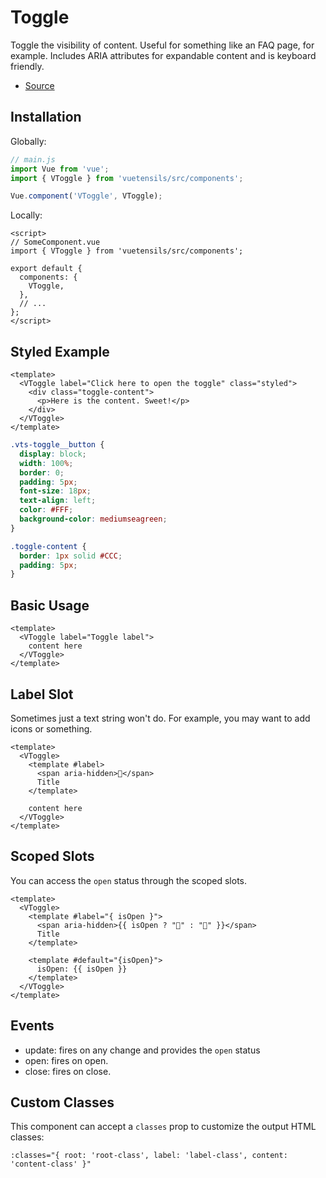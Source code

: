 # Toggle

Toggle the visibility of content. Useful for something like an FAQ page, for example. Includes ARIA attributes for expandable content and is keyboard friendly.

- [Source](https://github.com/AustinGil/vuetensils/blob/master/src/components/VToggle/VToggle.vue)

## Installation

Globally:

```js
// main.js
import Vue from 'vue';
import { VToggle } from 'vuetensils/src/components';

Vue.component('VToggle', VToggle);
```

Locally:

```vue
<script>
// SomeComponent.vue
import { VToggle } from 'vuetensils/src/components';

export default {
  components: {
    VToggle,
  },
  // ...
};
</script>
```

## Styled Example

```vue live
<template>
  <VToggle label="Click here to open the toggle" class="styled">
    <div class="toggle-content">
      <p>Here is the content. Sweet!</p>
    </div>
  </VToggle>
</template>
```

```css
.vts-toggle__button {
  display: block;
  width: 100%;
  border: 0;
  padding: 5px;
  font-size: 18px;
  text-align: left;
  color: #FFF;
  background-color: mediumseagreen;
}

.toggle-content {
  border: 1px solid #CCC;
  padding: 5px;
}
```

## Basic Usage

```vue live
<template>
  <VToggle label="Toggle label">
    content here
  </VToggle>
</template>
```

## Label Slot

Sometimes just a text string won't do. For example, you may want to add icons or something.

```vue live
<template>
  <VToggle>
    <template #label>
      <span aria-hidden>🔽</span>
      Title
    </template>

    content here
  </VToggle>
</template>
```

## Scoped Slots

You can access the `open` status through the scoped slots.

```vue live
<template>
  <VToggle>
    <template #label="{ isOpen }">
      <span aria-hidden>{{ isOpen ? "🔼" : "🔽" }}</span>
      Title
    </template>

    <template #default="{isOpen}">
      isOpen: {{ isOpen }}
    </template>
  </VToggle>
</template>
```

## Events

- update: fires on any change and provides the `open` status
- open: fires on open.
- close: fires on close.

## Custom Classes

This component can accept a `classes` prop to customize the output HTML classes:

```
:classes="{ root: 'root-class', label: 'label-class', content: 'content-class' }"
```
